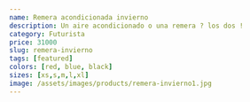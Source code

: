 ```yaml
---
name: Remera acondicionada invierno
description: Un aire acondicionado o una remera ? los dos !
category: Futurista
price: 31000
slug: remera-invierno
tags: [featured]
colors: [red, blue, black]
sizes: [xs,s,m,l,xl]
image: /assets/images/products/remera-invierno1.jpg
---
```

